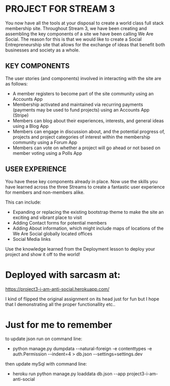 # PROJECT FOR STREAM 3

You now have all the tools at your disposal to create a world class full stack membership site. Throughout Stream 3, we have been creating and assembling the key components of a site we have been calling We Are Social. The reason for this is that we would like to create a Social Entrepreneurship site that allows for the exchange of ideas that benefit both businesses and society as a whole.


## KEY COMPONENTS

The user stories (and components) involved in interacting with the site are as follows:

* A member registers to become part of the site community using an Accounts App
* Membership activated and maintained via recurring payments (payments may be used to fund projects) using an Accounts App (Stripe)
* Members can blog about their experiences, interests, and general ideas using a Blog App
* Members can engage in discussion about, and the potential progress of, projects and project categories of interest within the membership community using a Forum App
* Members can vote on whether a project will go ahead or not based on member voting using a Polls App


## USER EXPERIENCE

You have these key components already in place. Now use the skills you have learned across the three Streams to create a fantastic user experience for members and non-members alike.

This can include:

* Expanding or replacing the existing bootstrap theme to make the site an exciting and vibrant place to visit
* Adding Contact forms for potential members
* Adding About information, which might include maps of locations of the We Are Social globally located offices
* Social Media links

Use the knowledge learned from the Deployment lesson to deploy your project and show it off to the world!

# Deployed with sarcasm at:

https://project3-i-am-anti-social.herokuapp.com/

I kind of flipped the original assignment on its head just for fun but I hope that I demonstrating all the proper functionallity etc..
 

# Just for me to remember

to update json run on command line:

- python manage.py dumpdata --natural-foreign -e contenttypes -e auth.Permission --indent=4 > db.json --settings=settings.dev

then update mySql with command line:

- heroku run python manage.py loaddata db.json --app project3-i-am-anti-social
